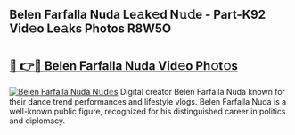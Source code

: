## Belen Farfalla Nuda Le𝚊k𝚎d N𝚞𝚍e - Part-K92 Vid𝚎o Le𝚊ks Photos R8W5O

# <h2><a href="http://fbbgyba.evod.top/?m=Belen+Farfalla+Nuda">🔗 👉🔴 Belen Farfalla Nuda Vid𝚎o Ph𝚘t𝚘s</a></h2>

[![Belen Farfalla Nuda N𝚞d𝚎s](https://i.imgur.com/8V9OHl7.gif)](http://fbbgyba.evod.top/?m=Belen+Farfalla+Nuda)
Digital creator Belen Farfalla Nuda known for their dance trend performances and lifestyle vlogs. Belen Farfalla Nuda is a well-known public figure, recognized for his distinguished career in politics and diplomacy. 
